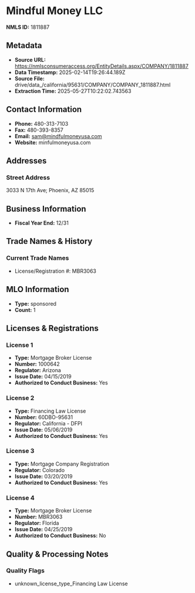 # Mindful Money LLC

**NMLS ID:** 1811887

## Metadata
- **Source URL:** https://nmlsconsumeraccess.org/EntityDetails.aspx/COMPANY/1811887
- **Data Timestamp:** 2025-02-14T19:26:44.189Z
- **Source File:** drive/data_/california/95631/COMPANY/COMPANY_1811887.html
- **Extraction Time:** 2025-05-27T10:22:02.743563

## Contact Information
- **Phone:** 480-313-7103
- **Fax:** 480-393-8357
- **Email:** sam@mindfulmoneyusa.com
- **Website:** minfulmoneyusa.com

## Addresses
### Street Address
3033 N 17th Ave; Phoenix, AZ 85015

## Business Information
- **Fiscal Year End:** 12/31

## Trade Names & History
### Current Trade Names
- License/Registration #: MBR3063

## MLO Information
- **Type:** sponsored
- **Count:** 1

## Licenses & Registrations

### License 1
- **Type:** Mortgage Broker License
- **Number:** 1000642
- **Regulator:** Arizona
- **Issue Date:** 04/15/2019
- **Authorized to Conduct Business:** Yes

### License 2
- **Type:** Financing Law License
- **Number:** 60DBO-95631
- **Regulator:** California - DFPI
- **Issue Date:** 05/06/2019
- **Authorized to Conduct Business:** Yes

### License 3
- **Type:** Mortgage Company Registration
- **Regulator:** Colorado
- **Issue Date:** 03/20/2019
- **Authorized to Conduct Business:** Yes

### License 4
- **Type:** Mortgage Broker License
- **Number:** MBR3063
- **Regulator:** Florida
- **Issue Date:** 04/25/2019
- **Authorized to Conduct Business:** No

## Quality & Processing Notes
### Quality Flags
- unknown_license_type_Financing Law License
